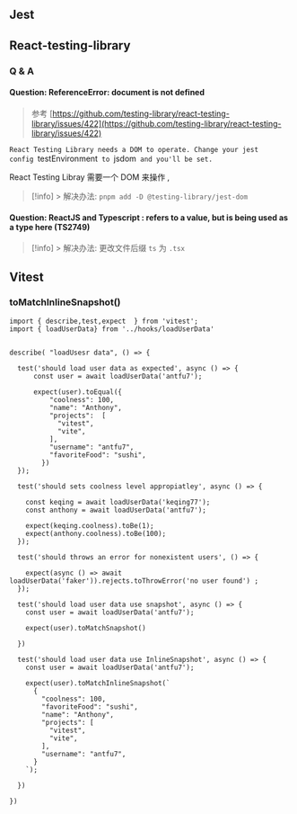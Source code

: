 
## Jest

## React-testing-library

### Q & A

#### Question: ReferenceError: document is not defined

> 参考 [https://github.com/testing-library/react-testing-library/issues/422](https://github.com/testing-library/react-testing-library/issues/422)

`React Testing Library needs a DOM to operate. Change your jest config `testEnvironment` to `jsdom` and you'll be set.`

React Testing Libray 需要一个 DOM 来操作 , 

> [!info] > 解决办法: `pnpm add -D @testing-library/jest-dom`


#### Question: ReactJS and Typescript : refers to a value, but is being used as a type here (TS2749)

> [!info] > 解决办法:  更改文件后缀 `ts`   为 `.tsx`

## Vitest


### toMatchInlineSnapshot()

```tsx
import { describe,test,expect  } from 'vitest';
import { loadUserData} from '../hooks/loadUserData'


describe( "loadUsesr data", () => {

  test('should load user data as expected', async () => {
      const user = await loadUserData('antfu7');

      expect(user).toEqual({
          "coolness": 100,
          "name": "Anthony",
          "projects":  [
            "vitest",
            "vite",
          ],
          "username": "antfu7",
          "favoriteFood": "sushi",
        })
  });

  test('should sets coolness level appropiatley', async () => {

    const keqing = await loadUserData('keqing77');
    const anthony = await loadUserData('antfu7'); 

    expect(keqing.coolness).toBe(1);
    expect(anthony.coolness).toBe(100);
  });

  test('should throws an error for nonexistent users', () => {

    expect(async () => await loadUserData('faker')).rejects.toThrowError('no user found') ;
  });

  test('should load user data use snapshot', async () => {
    const user = await loadUserData('antfu7');

    expect(user).toMatchSnapshot()

  })

  test('should load user data use InlineSnapshot', async () => {
    const user = await loadUserData('antfu7');

    expect(user).toMatchInlineSnapshot(`
      {
        "coolness": 100,
        "favoriteFood": "sushi",
        "name": "Anthony",
        "projects": [
          "vitest",
          "vite",
        ],
        "username": "antfu7",
      }
    `);

  })

})

```